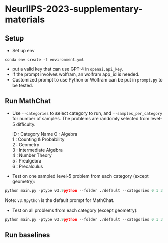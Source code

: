 # NeurlIPS-2023-supplementary-materials


## Setup
- Set up env
```
conda env create -f environment.yml
```
- put a valid key that can use GPT-4 in `openai.api_key`.
- If the prompt involves wolfram, an wolfram app_id is needed.
- Customized prompt to use Python or Wolfram can be put in `prompt.py` to be tested.

## Run MathChat 
- Use `--categories` to select category to run, and `--samples_per_category` for number of samples. The problems are randomly selected from level-5 difficulty. 
    
    ID : Category Name
    0 : Algebra     
    1 : Counting & Probability     
    2 : Geometry    
    3 : Intermediate Algebra     
    4 : Number Theory    
    5 : Prealgebra    
    6 : Precalculus    
    
- Test on one sampled level-5 problem from each category (except geometry):
```python
python main.py -ptype v3.9python --folder ./default --categories 0 1 3 4 5 6 --samples_per_category 1
```
Note: `v3.9python` is the default prompt for MathChat.


- Test on all problems from each category (except geometry):
```python
python main.py -ptype v3.9python --folder ./default --categories 0 1 3 4 5 6 --samples_per_category 400
```

## Run baselines


